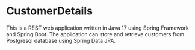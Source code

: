 # CustomerDetails

This is a REST web application written in Java 17 using Spring Framework and Spring Boot.
The application can store and retrieve customers from Postgresql database using Spring Data JPA. 


